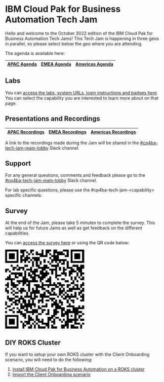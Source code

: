 # IBM Cloud Pak for Business Automation Tech Jam

Hello and welcome to the October 2022 edition of the IBM Cloud Pak for Business Automation Tech Jams! This Tech Jam is happening in three geos in parallel, so please select below the geo where you are attending.

The agenda is available here:

| [APAC Agenda](https://github.com/IBM/cp4ba-tech-jam/blob/main/Presentations%20%26%20Recordings/APAC/October%202022/%5BCP4BA%20Tech%20Jam%202022.10.25%5D%20-APAC%20Agenda.pdf) | [EMEA Agenda](/Presentations%20%26%20Recordings/EMEA/October%202022/%5BCP4BA%20Tech%20Jam%202022.06.28%5D%20EMEA%20Agenda.pdf) | [Americas Agenda](/Presentations%20%26%20Recordings/Americas/October%202022/%5BCP4BA%20Tech%20Jam%202022.06.28%5D%20Americas%20Agenda.pdf) |
| ------------------------------------------------------------ | ------------------------------------------------------------ | ------------------------------------------------------------ |

## Labs

You can [access the labs, system URLs, login instructions and badges here](/Labs.md). You can select the capability you are interested to learn more about on that page.

## Presentations and Recordings

| [APAC Recordings](https://github.com/IBM/cp4ba-tech-jam/tree/main/Presentations%20%26%20Recordings/APAC/October%202022) | [EMEA Recordings](https://github.com/IBM/cp4ba-tech-jam/tree/main/Presentations%20%26%20Recordings/EMEA/October%202022) | [Americas Recordings](https://github.com/IBM/cp4ba-tech-jam/tree/main/Presentations%20%26%20Recordings/Americas/October%202022) |
| ------------------------------------------------------------ | ------------------------------------------------------------ | ------------------------------------------------------------ |


A link to the recordings made during the Jam will be shared in the [#cp4ba-tech-jam-main-lobby](https://ibm-cloudpak-partners.slack.com/archives/C0476PD1T5X) Slack channel.

## Support

For any general questions, comments and feedback please go to the [#cp4ba-tech-jam-main-lobby](https://ibm-cloudpak-partners.slack.com/archives/C0476PD1T5X) Slack channel.

For lab specific questions, please use the #cp4ba-tech-jam-\<capability\> specific channels.  

## Survey

At the end of the Jam, please take 5 minutes to complete the survey. This will help us for future Jams as well as get feedback on the different capabilities.

You can [access the survey here](https://www.surveymonkey.com/r/CP4BATechJam2022) or using the QR code below:

![Survey QR Code](survey-qrcode.png)

## DIY ROKS Cluster

If you want to setup your own ROKS cluster with the Client Onboarding scenario, you will need to do the following:

1. [Install IBM Cloud Pak for Business Automation on a ROKS cluster](https://github.com/IBM/cp4ba-rapid-deployment)
2. [Import the Client Onboarding scenario](https://github.com/IBM/cp4ba-client-onboarding-scenario)

